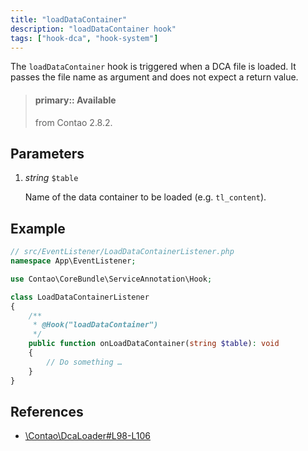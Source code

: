 ```yaml
---
title: "loadDataContainer"
description: "loadDataContainer hook"
tags: ["hook-dca", "hook-system"]
---
```



The `loadDataContainer` hook is triggered when a DCA file is loaded. It passes
the file name as argument and does not expect a return value.

> #### primary:: Available   
> from Contao 2.8.2.


## Parameters

1. *string* `$table`

    Name of the data container to be loaded (e.g. `tl_content`).


## Example

```php
// src/EventListener/LoadDataContainerListener.php
namespace App\EventListener;

use Contao\CoreBundle\ServiceAnnotation\Hook;

class LoadDataContainerListener
{
    /**
     * @Hook("loadDataContainer")
     */
    public function onLoadDataContainer(string $table): void
    {
        // Do something …
    }
}
```


## References

* [\Contao\DcaLoader#L98-L106](https://github.com/contao/contao/blob/4.7.6/core-bundle/src/Resources/contao/library/Contao/DcaLoader.php#L98-L106)
